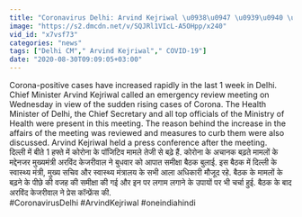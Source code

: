```yaml
---
title: "Coronavirus Delhi: Arvind Kejriwal \u0938\u0947 \u0939\u0940 \u091c\u093e\u0928\u093f\u090f \u090f\u0915 \u0939\u092b\u094d\u0924\u0947 \u092e\u0947\u0902 \u0915\u093f\u0924\u0928\u093e \u0906\u092f\u093e \u0909\u091b\u093e\u0932 \u0935\u0928\u0907\u0902\u0921\u093f\u092f\u093e \u0939\u093f\u0902\u0926\u0940"
image: "https://s2.dmcdn.net/v/SQJRl1VIcL-A5OHpp/x240"
vid_id: "x7vsf73"
categories: "news"
tags: ["Delhi CM"," Arvind Kejriwal"," COVID-19"]
date: "2020-08-30T09:09:05+03:00"
---
```

Corona-positive cases have increased rapidly in the last 1 week in Delhi. Chief Minister Arvind Kejriwal called an emergency review meeting on Wednesday in view of the sudden rising cases of Corona. The Health Minister of Delhi, the Chief Secretary and all top officials of the Ministry of Health were present in this meeting. The reason behind the increase in the affairs of the meeting was reviewed and measures to curb them were also discussed. Arvind Kejriwal held a press conference after the meeting.  <br>दिल्ली में बीते 1 हफ्ते में कोरोना के पॉजिटिव मामले तेजी से बढ़े हैं. कोरोना के अचानक बढ़ते मामलों के मद्देनजर मुख्यमंत्री अरविंद केजरीवाल ने बुधवार को आपात समीक्षा बैठक बुलाई. इस बैठक में दिल्ली के स्वास्थ्य मंत्री, मुख्य सचिव और स्वास्थ्य मंत्रालय के सभी आला अधिकारी मौजूद रहे. बैठक के मामलों के बढ़ने के पीछे की वजह की समीक्षा की गई और इन पर लगाम लगाने के उपायों पर भी चर्चा हुई. बैठक के बाद अरविंद केजरीवाल ने प्रेस कॉन्फ्रेंस की.   <br>#CoronavirusDelhi #ArvindKejriwal #oneindiahindi
